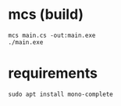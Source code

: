 # mcs (build)
`mcs main.cs -out:main.exe`  
`./main.exe`  

# requirements
`sudo apt install mono-complete`  
